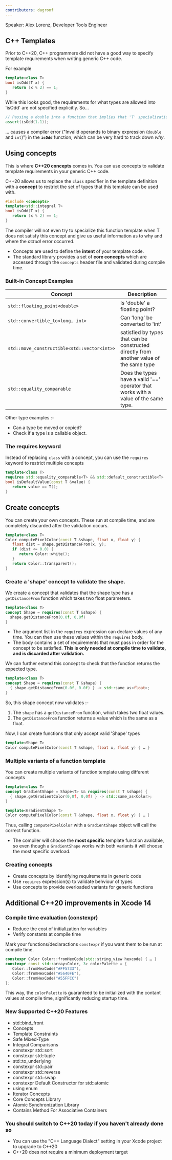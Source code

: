 ```yaml
---
contributors: dagronf
---
```


Speaker: Alex Lorenz, Developer Tools Engineer

## C++ Templates

Prior to C++20, C++ programmers did not have a good way to specify template requirements when writing generic C++ code.

For example

```cpp
template<class T>
bool isOdd(T x) {
   return (x % 2) == 1;
}
```

While this looks good, the requirements for what types are allowed into 'isOdd' are not specified explicitly. So...

```cpp
// Passing a double into a function that implies that 'T' specialization is an integer type
assert(isOdd(1.1));
```

... causes a compiler error ("Invalid operands to binary expression (`double` and `int`)") in the **`isOdd`** function, which can be very hard to track down _why_.

## Using concepts

This is where **C++20 concepts** comes in. You can use concepts to validate template requirements in your generic C++ code.

C++20 allows us to replace the `class` specifier in the template definition with a **concept** to restrict the set of types that this template can be used with.

```cpp
#include <concepts>
template<std::integral T>
bool isOdd(T x) {
   return (x % 2) == 1;
}
```

The compiler will not even try to specialize this function template when T does not satisfy this concept and give us useful information as to why and where the _actual_ error occurred.

* Concepts are used to define the **intent** of your template code.
* The standard library provides a set of **core concepts** which are accessed through the `concepts` header file and validated during compile time.

### Built-in Concept Examples

| Concept | Description |
|----|----|
| `std::floating_point<double>` | Is 'double' a floating point? |
| `std::convertible_to<long, int>` | Can 'long' be converted to 'int' |
| `std::move_constructible<std::vector<int>>` | satisfied by types that can be constructed directly from another value of the same type |
| `std::equality_comparable`| Does the types have a valid '==' operator that works with a value of the same type. |

Other type examples :-

* Can a type be moved or copied?
* Check if a type is a callable object.

### The requires keyword

Instead of replacing `class` with a concept, you can use the `requires` keyword to restrict multiple concepts

```cpp
template<class T>
requires std::equality_comparable<T> && std::default_constructible<T>
bool isDefaultValue(const T &value) {
   return value == T();
}
```

## Create concepts

You can create your own concepts. These run at compile time, and are completely discarded after the validation occurs.

```cpp
template<class T>
Color computePixelColor(const T &shape, float x, float y) {
   float dist = shape.getDistanceFrom(x, y);
   if (dist <= 0.0) {
      return Color::white();
   }
   return Color::transparent();
}
```

### Create a 'shape' concept to validate the shape.

We create a concept that validates that the shape type has a `getDistanceFrom` function which takes two float parameters.

```cpp
template<class T>
concept Shape = requires(const T &shape) {
  shape.getDistanceFrom(0.0f, 0.0f)
}
```

* The argument list in the `requires` expression can declare values of any time. You can then use these values within the `requires` body.
* The body contains a set of requirements that must pass in order for the concept to be satisfied. **This is only needed at compile time to validate, and is discarded after validation.**

We can further extend this concept to check that the function returns the expected type.

```cpp
template<class T>
concept Shape = requires(const T &shape) {
  { shape.getDistanceFrom(0.0f, 0.0f) } -> std::same_as<float>;
}
```

So, this shape concept now validates :-

1. The `shape` has a `getDistanceFrom` function, which takes two float values.
2. The `getDistanceFrom` function returns a value which is the same as a float.

Now, I can create functions that only accept valid 'Shape' types

```cpp
template<Shape T>
Color computePixelColor(const T &shape, float x, float y) { … }
```

### Multiple variants of a function template

You can create multiple variants of function template using different concepts

```cpp
template<class T>
concept GradientShape = Shape<T> && requires(const T &shape) {
  { shape,getGradientColor(0,0f, 0,0f) } -> std::same_as<Color>;
}

template<GradientShape T>
Color computePixelColor(const T &shape, float x, float y) { … }
```

Thus, calling `computePixelColor` with a `GradientShape` object will call the correct function.

* The compiler will choose the **most specific** template function available, so even though a `GradientShape` works with both variants it will choose the most specific overload.


### Creating concepts

* Create concepts by identifying requirements in generic code
* Use `requires` expression(s) to validate behviour of types
* Use concepts to provide overloaded variants for generic functions


## Additional C++20 improvements in Xcode 14

### Compile time evaluation (constexpr)

* Reduce the cost of initialization for variables
* Verify constants at compile time

Mark your functions/declaractions `constexpr` if you want them to be run at compile time.

```cpp
constexpr Color Color::fromHexCode(std::string_view hexcode) { … }
constexpr const std::array<Color, 3> colorPalette = {
   Color::fromHexCode("#FF5733"),
   Color::fromHexCode("#5640FE"),
   Color::fromHexCode("#55FFCC")
};
```

This way, the `colorPalette` is guaranteed to be initialized with the contant values at compile time, significantly reducing startup time.

### New Supported C++20 Features

* std::bind_front
* Concepts
* Template Constraints
* Safe Mixed-Type
* Integral Comparisons 
* constexpr std::sort
* constexpr std::tuple 
* std::to_underlying 
* constexpr std::pair
* constexpr std::reverse
* constexpr std::swap
* constexpr Default Constructor for std::atomic
* using enum 
* Iterator Concepts
* Core Concepts Library
* Atomic Synchronization Library
* Contains Method For Associative Containers

### You should switch to C++20 today if you haven't already done so

* You can use the "C++ Language Dialect" setting in your Xcode project to upgrade to C++20
* C++20 does not require a minimum deployment target
